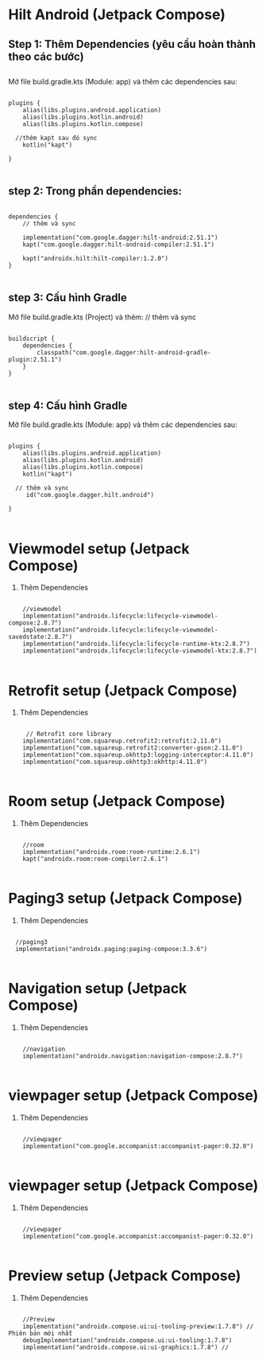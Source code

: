 # Hilt Android (Jetpack Compose)

<h2>Step 1: Thêm Dependencies (yêu cầu hoàn thành theo các bước)</h2>
<h2> </h2>
Mở file build.gradle.kts (Module: app) và thêm các dependencies sau:

<pre>
<code>
plugins {
    alias(libs.plugins.android.application)
    alias(libs.plugins.kotlin.android)
    alias(libs.plugins.kotlin.compose)

  //thêm kapt sau đó sync 
    kotlin("kapt")
  
}
</code>
</pre>


<h2>step 2: Trong phần dependencies: </h2>
<pre>
<code>
dependencies {
    // thêm và sync
    <!-- Hilt Core -->
    implementation("com.google.dagger:hilt-android:2.51.1")
    kapt("com.google.dagger:hilt-android-compiler:2.51.1")
    <!-- Hilt cho ViewModel -->
    kapt("androidx.hilt:hilt-compiler:1.2.0")
}
</code>
</pre>

<h2>step 3: Cấu hình Gradle </h2>
Mở file build.gradle.kts (Project) và thêm:
    // thêm và sync
<pre>
<code>
buildscript {
    dependencies {
        classpath("com.google.dagger:hilt-android-gradle-plugin:2.51.1")
    }
}
</code>
</pre>


<h2>step 4: Cấu hình Gradle</h2>
Mở file build.gradle.kts (Module: app) và thêm các dependencies sau:

<pre>
<code>
plugins {
    alias(libs.plugins.android.application)
    alias(libs.plugins.kotlin.android)
    alias(libs.plugins.kotlin.compose)
    kotlin("kapt")

  // thêm và sync
     id("com.google.dagger.hilt.android")
  
}
</code>
</pre>




# Viewmodel setup (Jetpack Compose)
1. Thêm Dependencies
<pre>
<code>
    //viewmodel
    implementation("androidx.lifecycle:lifecycle-viewmodel-compose:2.8.7")
    implementation("androidx.lifecycle:lifecycle-viewmodel-savedstate:2.8.7")
    implementation("androidx.lifecycle:lifecycle-runtime-ktx:2.8.7")
    implementation("androidx.lifecycle:lifecycle-viewmodel-ktx:2.8.7")
</code>
</pre>




# Retrofit setup (Jetpack Compose)
1. Thêm Dependencies
<pre>
<code>
     // Retrofit core library
    implementation("com.squareup.retrofit2:retrofit:2.11.0")
    implementation("com.squareup.retrofit2:converter-gson:2.11.0")
    implementation("com.squareup.okhttp3:logging-interceptor:4.11.0")
    implementation("com.squareup.okhttp3:okhttp:4.11.0")
</code>
</pre>


# Room setup (Jetpack Compose)
1. Thêm Dependencies
<pre>
<code>
    //room
    implementation("androidx.room:room-runtime:2.6.1")
    kapt("androidx.room:room-compiler:2.6.1")
</code>
</pre>


# Paging3 setup (Jetpack Compose)
1. Thêm Dependencies
<pre>
<code>
  //paging3
  implementation("androidx.paging:paging-compose:3.3.6")
</code>
</pre>


# Navigation setup (Jetpack Compose)
1. Thêm Dependencies
<pre>
<code>
    //navigation
    implementation("androidx.navigation:navigation-compose:2.8.7")
</code>
</pre>

# viewpager setup (Jetpack Compose)
1. Thêm Dependencies
<pre>
<code>
    //viewpager
    implementation("com.google.accompanist:accompanist-pager:0.32.0")
</code>
</pre>

</pre>

# viewpager setup (Jetpack Compose)
1. Thêm Dependencies
<pre>
<code>
    //viewpager
    implementation("com.google.accompanist:accompanist-pager:0.32.0")
</code>
</pre>


# Preview setup (Jetpack Compose)
1. Thêm Dependencies
<pre>
<code>
    //Preview
    implementation("androidx.compose.ui:ui-tooling-preview:1.7.8") // Phiên bản mới nhất
    debugImplementation("androidx.compose.ui:ui-tooling:1.7.8")
    implementation("androidx.compose.ui:ui-graphics:1.7.8") //
</code>
</pre>

















